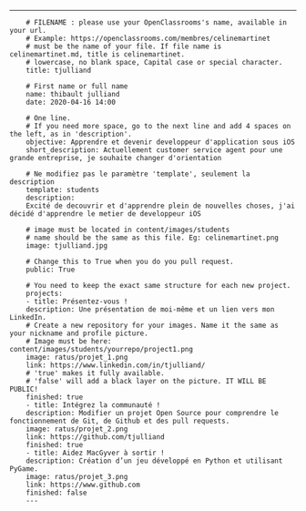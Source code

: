---		
		
		# FILENAME : please use your OpenClassrooms's name, available in your url.
		# Example: https://openclassrooms.com/membres/celinemartinet
		# must be the name of your file. If file name is celinemartinet.md, title is celinemartinet.
		# lowercase, no blank space, Capital case or special character.
		title: tjulliand
		
		# First name or full name
		name: thibault julliand
		date: 2020-04-16 14:00
		
		# One line.
		# If you need more space, go to the next line and add 4 spaces on the left, as in 'description'.
		objective: Apprendre et devenir developpeur d'application sous iOS
		short_description: Actuellement customer service agent pour une grande entreprise, je souhaite changer d'orientation
		
		# Ne modifiez pas le paramètre 'template', seulement la description
		template: students
		description:
		Excité de decouvrir et d'apprendre plein de nouvelles choses, j'ai décidé d'apprendre le metier de developpeur iOS
		
		# image must be located in content/images/students
		# name should be the same as this file. Eg: celinemartinet.png
		image: tjulliand.jpg
		
		# Change this to True when you do you pull request.
		public: True
		
		# You need to keep the exact same structure for each new project.
		projects:
		- title: Présentez-vous !
		description: Une présentation de moi-même et un lien vers mon LinkedIn.
		# Create a new repository for your images. Name it the same as your nickname and profile picture.
		# Image must be here: content/images/students/yourrepo/project1.png
		image: ratus/projet_1.png
		link: https://www.linkedin.com/in/tjulliand/
		# 'true' makes it fully available.
		# 'false' will add a black layer on the picture. IT WILL BE PUBLIC!
		finished: true
		- title: Intégrez la communauté !
		description: Modifier un projet Open Source pour comprendre le fonctionnement de Git, de Github et des pull requests.
		image: ratus/projet_2.png
		link: https://github.com/tjulliand
		finished: true
		- title: Aidez MacGyver à sortir !
		description: Création d’un jeu développé en Python et utilisant PyGame.
		image: ratus/projet_3.png
		link: https://www.github.com
		finished: false
		---

